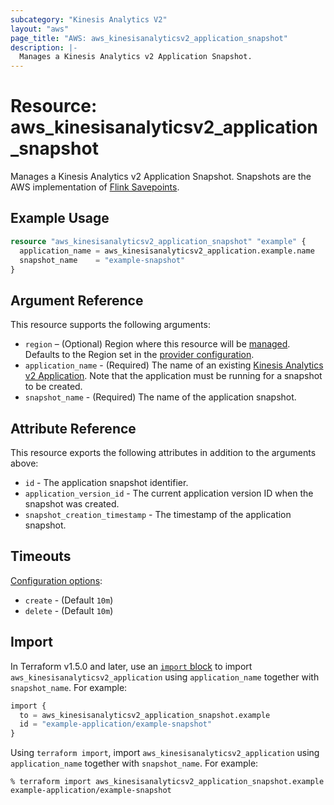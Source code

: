 ```yaml
---
subcategory: "Kinesis Analytics V2"
layout: "aws"
page_title: "AWS: aws_kinesisanalyticsv2_application_snapshot"
description: |-
  Manages a Kinesis Analytics v2 Application Snapshot.
---
```


# Resource: aws_kinesisanalyticsv2_application_snapshot

Manages a Kinesis Analytics v2 Application Snapshot.
Snapshots are the AWS implementation of [Flink Savepoints](https://ci.apache.org/projects/flink/flink-docs-release-1.11/ops/state/savepoints.html).

## Example Usage

```terraform
resource "aws_kinesisanalyticsv2_application_snapshot" "example" {
  application_name = aws_kinesisanalyticsv2_application.example.name
  snapshot_name    = "example-snapshot"
}
```

## Argument Reference

This resource supports the following arguments:

* `region` – (Optional) Region where this resource will be [managed](https://docs.aws.amazon.com/general/latest/gr/rande.html#regional-endpoints). Defaults to the Region set in the [provider configuration](https://registry.terraform.io/providers/hashicorp/aws/latest/docs#aws-configuration-reference).
* `application_name` - (Required) The name of an existing  [Kinesis Analytics v2 Application](/docs/providers/aws/r/kinesisanalyticsv2_application.html). Note that the application must be running for a snapshot to be created.
* `snapshot_name` - (Required) The name of the application snapshot.

## Attribute Reference

This resource exports the following attributes in addition to the arguments above:

* `id` - The application snapshot identifier.
* `application_version_id` - The current application version ID when the snapshot was created.
* `snapshot_creation_timestamp` - The timestamp of the application snapshot.

## Timeouts

[Configuration options](https://developer.hashicorp.com/terraform/language/resources/syntax#operation-timeouts):

- `create` - (Default `10m`)
- `delete` - (Default `10m`)

## Import

In Terraform v1.5.0 and later, use an [`import` block](https://developer.hashicorp.com/terraform/language/import) to import `aws_kinesisanalyticsv2_application` using `application_name` together with `snapshot_name`. For example:

```terraform
import {
  to = aws_kinesisanalyticsv2_application_snapshot.example
  id = "example-application/example-snapshot"
}
```

Using `terraform import`, import `aws_kinesisanalyticsv2_application` using `application_name` together with `snapshot_name`. For example:

```console
% terraform import aws_kinesisanalyticsv2_application_snapshot.example example-application/example-snapshot
```
